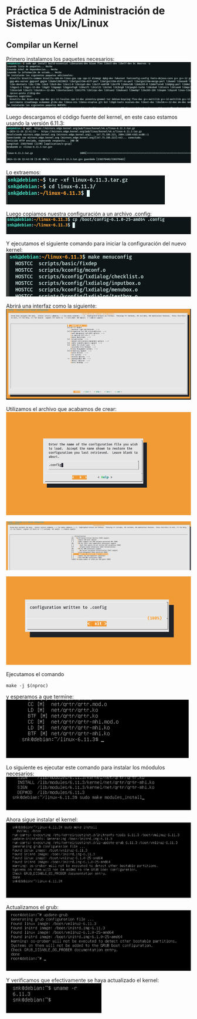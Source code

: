 # Práctica 5 de Administración de Sistemas Unix/Linux

## Compilar un Kernel 

Primero instalamos los paquetes necesarios:
![Imagen 1](imgs/5.1.png)

Luego descargamos el código fuente del kernel, en este caso estamos usando la versión 6.11.3: 
![Imagen 2](imgs/5.2.png)

Lo extraemos: 
![Imagen 3](imgs/5.3.png)

Luego copiamos nuestra configuración a un archivo .config:
![Imagen 4](imgs/5.4.png)

Y ejecutamos el siguiente comando para iniciar la configuración del nuevo kernel: 
![Imagen 5](imgs/5.5.png)

Abrirá una interfaz como la siguiente: 
![Imagen 6](imgs/5.6.png)

Utilizamos el archivo que acabamos de crear:
![Imagen 7](imgs/5.7.png)


![Imagen 8](imgs/5.8.png)


![Imagen 9](imgs/5.9.png)

Ejecutamos el comando
 ```
make -j $(nproc)
``` 
y esperamos a que termine: 
![Imagen 10](imgs/5.10.png)

Lo siguiente es ejecutar este comando para instalar los móodulos necesarios:
![Imagen 11](imgs/5.11.png)

Ahora sigue instalar el kernel: 
![Imagen 12](imgs/5.12.png)

Actualizamos el grub:
![Imagen 13](imgs/5.13.png)

Y verificamos que efectivamente se haya actualizado el kernel:
![Imagen 14](imgs/5.14.png)